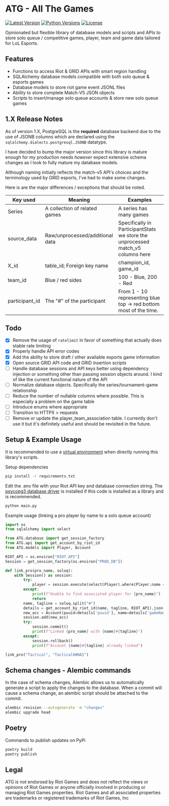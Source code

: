 # ATG - All The Games

[![Latest Version](https://img.shields.io/pypi/v/ATG-lib?label=latest)](https://pypi.org/project/ATG-lib/)
[![Python Versions](https://img.shields.io/pypi/pyversions/ATG-lib)](https://pypi.org/project/ATG-lib/)
[![License](https://img.shields.io/github/license/Allan-Cao/ATG)](/LICENSE)

Opinionated but flexible library of database models and scripts and APIs to store solo queue / competitive games, player, team and game data tailored for LoL Esports.

## Features
- Functions to access Riot & GRID APIs with smart region handling
- SQLAlchemy database models compatible with both solo queue & esports games
- Database models to store riot game event JSONL files
- Ability to store complete Match-V5 JSON objects
- Scripts to insert/manage solo queue accounts & store new solo queue games

## 1.X Release Notes
As of version 1.X, PostgreSQL is the **required** database backend due to the use of JSONB columns which are declared using the `sqlalchemy.dialects.postgresql.JSONB` datatype.

I have decided to bump the major version since this library is mature enough for my production needs *however* expect extensive schema changes as I look to fully mature my database models.

Although naming initially reflects the match-v5 API's choices and the terminology used by GRID esports, I've had to make some changes.

Here is are the major differences / exceptions that should be noted.

| Key used | Meaning | Examples |
| --- | --- | --- |
| Series  | A collection of related games | A series has many games |
| source_data | Raw/unprocessed/additional data | Specifically in ParticipantStats we store the unprocessed match_v5 columns here |
| X_id | table_id; Foreign key name | champion_id, game_id |
| team_id  | Blue / red sides  | 100 - Blue, 200 - Red |
| participant_id | The "#" of the participant | From 1 - 10 representing blue top -> red bottom most of the time. |


## Todo
- [x] Remove the usage of `ratelimit` in favor of something that actually does stable rate limiting
- [x] Properly handle API error codes
- [x] Add the ability to store draft / other available esports game information
- [x] Open source GRID API code and GRID insertion scripts
- [ ] Handle database sessions and API keys better using dependency injection or something other than passing session objects around. I kind of like the current functional nature of the API
- [ ] Normalize database objects. Specifically the series/tournament-game relationship
- [ ] Reduce the number of nullable columns where possible. This is especially a problem on the game table
- [ ] Introduce enums where appropriate
- [ ] Transition to HTTPX > requests
- [ ] Remove or update the player_team_association table. I currently don't use it but it's definitely useful and should be revisited in the future.

## Setup & Example Usage

It is recommended to use a [virtual environment](https://packaging.python.org/en/latest/guides/installing-using-pip-and-virtual-environments/) when directly running this library's scripts.

Setup dependencies
```bash
pip install -r requirements.txt
```

Edit the .env file with your Riot API key and database connection string. The [psycopg3 database driver](https://www.psycopg.org/psycopg3/docs/basic/install.html) is installed if this code is installed as a library and is recommended.

```bash
python main.py
```

Example usage (linking a pro player by name to a solo queue account)
```python
import os
from sqlalchemy import select

from ATG.database import get_session_factory
from ATG.api import get_account_by_riot_id
from ATG.models import Player, Account

RIOT_API = os.environ["RIOT_API"]
Session = get_session_factory(os.environ["PROD_DB"])

def link_pro(pro_name, soloq):
    with Session() as session:
        try:
            player = session.execute(select(Player).where(Player.name == pro_name)).scalar_one()
        except:
            print(f"Unable to find associated player for {pro_name}")
            return
        name, tagline = soloq.split("#")
        details = get_account_by_riot_id(name, tagline, RIOT_API).json()
        new_acc = Account(puuid=details['puuid'], name=details['gameName'], tagline=details['tagLine'], region='NA1', player_id=player.id)
        session.add(new_acc)
        try:
            session.commit()
            print(f"Linked {pro_name} with {name}#{tagline}")
        except:
            session.rollback()
            print(f"Account {name}#{tagline} already linked")

link_pro("Tactical", "Tactical0#NA1")
```

## Schema changes - Alembic commands

In the case of schema changes, Alembic allows us to automatically generate a script to apply the changes to the database. When a commit will cause a schema change, an alembic script should be attached to the commit.

```bash
alembic revision --autogenerate -m "changes"
alembic upgrade head
```

## Poetry
Commands to publish updates on PyPi
```bash
poetry build
poetry publish
```

## Legal
ATG is not endorsed by Riot Games and does not reflect the views or opinions of Riot Games or anyone officially involved in producing or managing Riot Games properties. Riot Games and all associated properties are trademarks or registered trademarks of Riot Games, Inc
